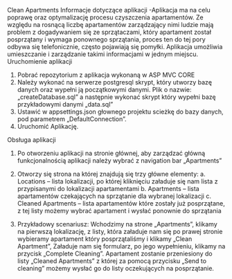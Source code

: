 Clean Apartments
Informacje dotyczące aplikacji
-Aplikacja ma na celu poprawę oraz optymalizację procesu czyszczenia apartamentów. Ze względu na rosnącą liczbę apartamentów zarządzający nimi ludzie mają problem z dogadywaniem się ze sprzątaczami, który apartament został posprzątany i wymaga ponownego sprzątania, proces ten do tej pory odbywa się telefonicznie, często pojawiają się pomyłki. Aplikacja umożliwia umieszczanie i zarządzanie takimi informacjami w jednym miejscu.
Uruchomienie aplikacji
1.	Pobrać repozytorium z aplikacja wykonaną w ASP MVC CORE
2.	Należy wykonać na serwerze postgresql skrypt, który  utworzy bazę danych oraz wypełni ją początkowymi danymi. Plik o nazwie: „createDatabase.sql” a następnie wykonać skrypt który wypełni bazę przykładowymi danymi „data.sql”
3.	Ustawić w appsettings.json głownego projektu scieżkę do bazy danych, pod parametrem „DefaultConnection”.
4.	Uruchomić Aplikację.

Obsługa aplikacji
1.	Po otworzeniu aplikacji na stronie głównej, aby zarządzać główną funkcjonalnością aplikacji należy wybrać z navigation bar „Apartments”
2.	Otworzy się strona na której znajdują się trzy główne elementy:
a.	Locations – lista lokalizacji, po której kliknięciu załaduje się nam lista z przypisanymi do lokalizacji apartamentami
b.	Apartments – lista apartamentów czekających na sprzątanie dla wybranej lokalizacji
c.	Cleaned Apartments – lista apartamentów które zostały już posprzątane, z tej listy możemy wybrać apartament i wysłać ponownie do sprzątania

3.	Przykładowy scenariusz:
Wchodzimy na strone „Apartments”, klikamy na pierwszą lokalizację, z listy, która załaduje nam się po prawej stronie wybieramy apartament który posprzątaliśmy i klikamy „Clean Apartment”, Załaduje nam się formularz, po jego wypełnieniu, klikamy na przycisk „Complete Cleaning”. Apartament zostanie przeniesiony do listy „Cleaned Apartments” z której za pomocą przycisku „Send to cleaning” możemy wysłać go do listy oczekujących na posprzątanie.
